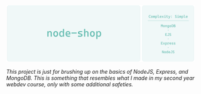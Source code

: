![Node Shop](/node-shop-banner.png)

<em>This project is just for brushing up on the basics of NodeJS, Express, and MongoDB. This is something that resembles what I made in my second year webdev course, only with some additional safeties. 

</em>
